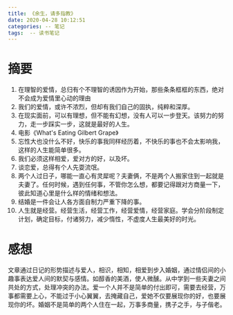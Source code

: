 ```yaml
---
title: 《余生，请多指教》
date: 2020-04-28 10:12:51
categories: -- 笔记
tags:  -- 读书笔记
---
```


# 摘要
1. 在理智的爱情，总归有个不理智的诱因作为开始，那些条条框框的东西，绝对不会成为爱情里心动的理由
2. 我们的爱情，或许不浓烈，但却有我们自己的固执，纯粹和深厚。
3. 在现实面前，可以有理想，但不能有幻想，没有人可以一步登天。该努力的努力，走一步踩实一步，这就是最好的人生。
4. 电影《What's Eating Gilbert Grape》
5. 忘性大也没什么不好，快乐的事我同样经历着，不快乐的事也不会太影响我，这样的人生能简单很多。
6. 我们必须这样相爱，爱对方的好，以及坏。 
7. 谈恋爱，总得有个人先耍流氓。
8. 两个人过日子，哪能一直心有灵犀呢？夫妻俩，不是两个人搬家住到一起就是夫妻了。任何时候，遇到任何事，不管你怎么想，都要记得跟对方商量一下，彼此知道心里是什么样的情绪和想法。
9. 结婚是一件会让人各方面自制力严重下降的事。 
10. 人生就是经营。经营生活，经营工作，经营爱情，经营家庭。学会分阶段制定计划，确定目标，付诸努力，减少惰性，不虚度人生最美好的时光。

# 感想
文章通过日记的形势描述与爱人，相识，相知，相爱到步入婚姻，通过情侣间的小趣事表达爱人间的默契与感情。如醇香的美酒，使人微醺。从中学到一些夫妻之间共处的方式，处理冲突的办法。爱一个人并不是简单的付出即可，需要去经营，万事都需要上心，不能过于小心翼翼，去掩藏自己，爱她不仅要展现你的好，也要展现你的坏。婚姻不是简单的两个人住在一起，万事多商量，携子之手，与子偕老。
